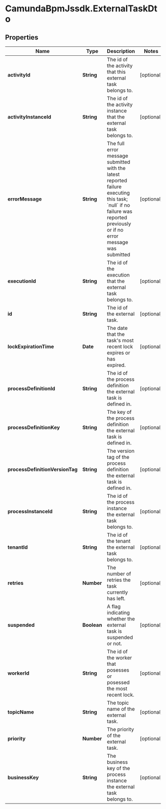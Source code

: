 # CamundaBpmJssdk.ExternalTaskDto

## Properties

Name | Type | Description | Notes
------------ | ------------- | ------------- | -------------
**activityId** | **String** | The id of the activity that this external task belongs to. | [optional] 
**activityInstanceId** | **String** | The id of the activity instance that the external task belongs to. | [optional] 
**errorMessage** | **String** | The full error message submitted with the latest reported failure executing this task; &#x60;null&#x60; if no failure was reported previously or if no error message was submitted | [optional] 
**executionId** | **String** | The id of the execution that the external task belongs to. | [optional] 
**id** | **String** | The id of the external task. | [optional] 
**lockExpirationTime** | **Date** | The date that the task&#39;s most recent lock expires or has expired. | [optional] 
**processDefinitionId** | **String** | The id of the process definition the external task is defined in. | [optional] 
**processDefinitionKey** | **String** | The key of the process definition the external task is defined in. | [optional] 
**processDefinitionVersionTag** | **String** | The version tag of the process definition the external task is defined in. | [optional] 
**processInstanceId** | **String** | The id of the process instance the external task belongs to. | [optional] 
**tenantId** | **String** | The id of the tenant the external task belongs to. | [optional] 
**retries** | **Number** | The number of retries the task currently has left. | [optional] 
**suspended** | **Boolean** | A flag indicating whether the external task is suspended or not. | [optional] 
**workerId** | **String** | The id of the worker that posesses or posessed the most recent lock. | [optional] 
**topicName** | **String** | The topic name of the external task. | [optional] 
**priority** | **Number** | The priority of the external task. | [optional] 
**businessKey** | **String** | The business key of the process instance the external task belongs to. | [optional] 


